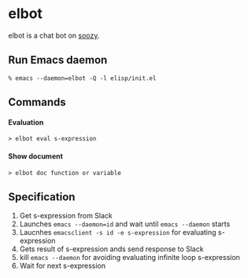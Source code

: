 # elbot

elbot is a chat bot on [soozy](https://soozy.slack.com/).

## Run Emacs daemon

```
% emacs --daemon=elbot -Q -l elisp/init.el
```

## Commands

#### Evaluation

```
> elbot eval s-expression
```

#### Show document

```
> elbot doc function or variable
```


## Specification

1. Get s-expression from Slack
2. Launches `emacs --daemon=id` and wait until `emacs --daemon` starts
3. Laucnhes `emacsclient -s id -e s-expression` for evaluating s-expression
4. Gets result of s-expression ands send response to Slack
5. kill `emacs --daemon` for avoiding evaluating infinite loop s-expression
6. Wait for next s-expression
